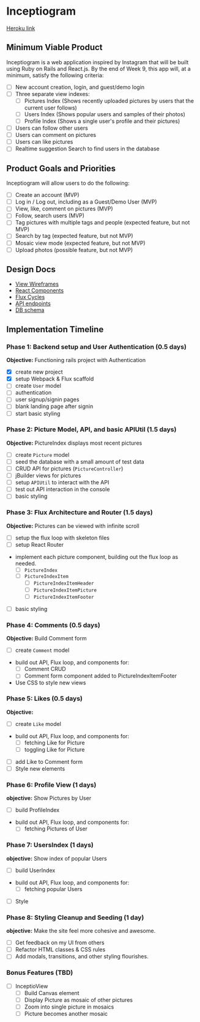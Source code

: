 # Inceptiogram

[Heroku link][heroku]

[heroku]: http://www.inceptiogram.com

## Minimum Viable Product

Inceptiogram is a web application inspired by Instagram that will be built using Ruby on Rails and React.js.  By the end of Week 9, this app will, at a minimum, satisfy the following criteria:

- [ ] New account creation, login, and guest/demo login
- [ ] Three separate view indexes:
  - [ ] Pictures Index (Shows recently uploaded pictures by users that the current user follows)
  - [ ] Users Index (Shows popular users and samples of their photos)
  - [ ] Profile Index (Shows a single user's profile and their pictures)
- [ ] Users can follow other users
- [ ] Users can comment on pictures
- [ ] Users can like pictures
- [ ] Realtime suggestion Search to find users in the database

## Product Goals and Priorities

Inceptiogram will allow users to do the following:

<!-- This is a Markdown checklist. Use it to keep track of your
progress. Put an x between the brackets for a checkmark: [x] -->

- [ ] Create an account (MVP)
- [ ] Log in / Log out, including as a Guest/Demo User (MVP)
- [ ] View, like, comment on pictures (MVP)
- [ ] Follow, search users (MVP)
- [ ] Tag pictures with multiple tags and people (expected feature, but not MVP)
- [ ] Search by tag (expected feature, but not MVP)
- [ ] Mosaic view mode (expected feature, but not MVP)
- [ ] Upload photos (possible feature, but not MVP)

## Design Docs
* [View Wireframes][views]
* [React Components][components]
* [Flux Cycles][flux-cycles]
* [API endpoints][api-endpoints]
* [DB schema][schema]

[views]: ./docs/views.md
[components]: ./docs/components.md
[flux-cycles]: ./docs/flux-cycles.md
[api-endpoints]: ./docs/api-endpoints.md
[schema]: ./docs/schema.md

## Implementation Timeline

### Phase 1: Backend setup and User Authentication (0.5 days)

**Objective:** Functioning rails project with Authentication

- [x] create new project
- [x] setup Webpack & Flux scaffold
- [ ] create `User` model
- [ ] authentication
- [ ] user signup/signin pages
- [ ] blank landing page after signin
- [ ] start basic styling

### Phase 2: Picture Model, API, and basic APIUtil (1.5 days)

**Objective:** PictureIndex displays most recent pictures

- [ ] create `Picture` model
- [ ] seed the database with a small amount of test data
- [ ] CRUD API for pictures (`PictureController`)
- [ ] jBuilder views for pictures
- [ ] setup `APIUtil` to interact with the API
- [ ] test out API interaction in the console
- [ ] basic styling

### Phase 3: Flux Architecture and Router (1.5 days)

**Objective:** Pictures can be viewed with infinite scroll

- [ ] setup the flux loop with skeleton files
- [ ] setup React Router
- implement each picture component, building out the flux loop as needed.
  - [ ] `PictureIndex`
  - [ ] `PictureIndexItem`
    - [ ] `PictureIndexItemHeader`
    - [ ] `PictureIndexItemPicture`
    - [ ] `PictureIndexItemFooter`
- [ ] basic styling

### Phase 4: Comments (0.5 days)

**Objective:** Build Comment form

- [ ] create `Comment` model
- build out API, Flux loop, and components for:
  - [ ] Comment CRUD
  - [ ] Comment form component added to PictureIndexItemFooter
- Use CSS to style new views

### Phase 5: Likes (0.5 days)

**Objective:**

- [ ] create `Like` model
- build out API, Flux loop, and components for:
  - [ ] fetching Like for Picture
  - [ ] toggling Like for Picture
- [ ] add Like to Comment form  
- [ ] Style new elements

### Phase 6: Profile View (1 days)

**objective:** Show Pictures by User

- [ ] build ProfileIndex
- build out API, Flux loop, and components for:
  - [ ] fetching Pictures of User

### Phase 7: UsersIndex (1 days)

**objective:** Show index of popular Users

- [ ] build UserIndex
- build out API, Flux loop, and components for:
  - [ ] fetching popular Users
- [ ] Style

### Phase 8: Styling Cleanup and Seeding (1 day)

**objective:** Make the site feel more cohesive and awesome.

- [ ] Get feedback on my UI from others
- [ ] Refactor HTML classes & CSS rules
- [ ] Add modals, transitions, and other styling flourishes.

### Bonus Features (TBD)
- [ ] InceptioView
  - [ ] Build Canvas element
  - [ ] Display Picture as mosaic of other pictures
  - [ ] Zoom into single picture in mosaics
  - [ ] Picture becomes another mosaic

<!-- [phase-one]: ./docs/phases/phase1.md
[phase-two]: ./docs/phases/phase2.md
[phase-three]: ./docs/phases/phase3.md
[phase-four]: ./docs/phases/phase4.md
[phase-five]: ./docs/phases/phase5.md -->
